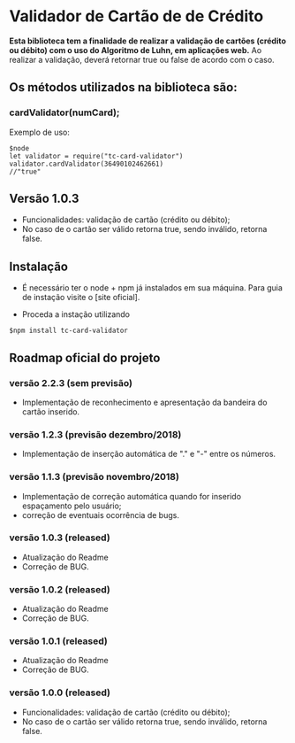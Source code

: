 # Validador de Cartão de de Crédito

**Esta biblioteca tem a finalidade de realizar a validação de cartões (crédito ou débito) com o uso do Algoritmo de Luhn, em aplicações web.** Ao realizar a validação, deverá retornar true ou false de acordo com o caso.

## Os métodos utilizados na biblioteca são:

### cardValidator(numCard);

Exemplo de uso:

```
$node
let validator = require("tc-card-validator")
validator.cardValidator(36490102462661)
//"true"
```

## Versão 1.0.3

* Funcionalidades: validação de cartão (crédito ou débito);
* No caso de o cartão ser válido retorna true, sendo inválido, retorna false.

## Instalação

* É necessário ter o node + npm já instalados em sua máquina. Para guia de instação visite o [site oficial].

* Proceda a instação utilizando

```
$npm install tc-card-validator
```

## Roadmap oficial do projeto

### versão 2.2.3 (sem previsão)

* Implementação de reconhecimento e apresentação da bandeira do cartão inserido.

### versão 1.2.3 (previsão dezembro/2018)

* Implementação de inserção automática de "." e "-" entre os números.

### versão 1.1.3 (previsão novembro/2018)

* Implementação de correção automática quando for inserido espaçamento pelo usuário;
* correção de eventuais ocorrência de bugs.

### versão 1.0.3 (released)

* Atualização do Readme
* Correção de BUG.

### versão 1.0.2 (released)

* Atualização do Readme
* Correção de BUG.

### versão 1.0.1 (released)

* Atualização do Readme
* Correção de BUG.

### versão 1.0.0 (released)

* Funcionalidades: validação de cartão (crédito ou débito);
* No caso de o cartão ser válido retorna true, sendo inválido, retorna false.
